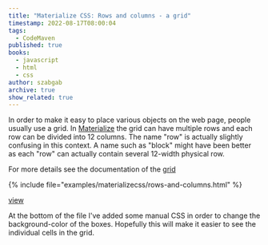 ```yaml
---
title: "Materialize CSS: Rows and columns - a grid"
timestamp: 2022-08-17T08:00:04
tags:
  - CodeMaven
published: true
books:
  - javascript
  - html
  - css
author: szabgab
archive: true
show_related: true
---
```



In order to make it easy to place various objects on the web page, people usually use a grid.  In [Materialize](/materialize)
the grid can have multiple rows and each row can be divided into 12 columns. The name "row" is actually slightly confusing in this context.
A name such as "block" might have been better as each "row" can actually contain several 12-width physical row.

For more details see the documentation of the [grid](https://materializecss.com/grid.html)


{% include file="examples/materializecss/rows-and-columns.html" %}

[view](examples/materializecss/rows-and-columns.html)

At the bottom of the file I've added some manual CSS in order to change the background-color of the boxes.
Hopefully this will make it easier to see the individual cells in the grid.


